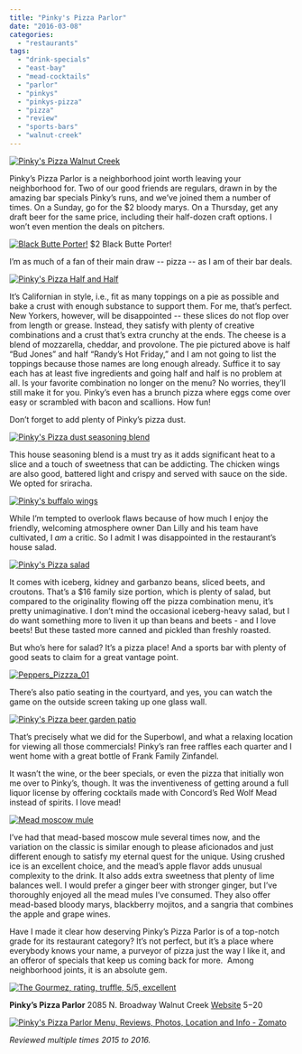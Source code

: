 ```yaml
---
title: "Pinky's Pizza Parlor"
date: "2016-03-08"
categories:
  - "restaurants"
tags:
  - "drink-specials"
  - "east-bay"
  - "mead-cocktails"
  - "parlor"
  - "pinkys"
  - "pinkys-pizza"
  - "pizza"
  - "review"
  - "sports-bars"
  - "walnut-creek"
---
```


[![Pinky's Pizza Walnut Creek](http://s3.amazonaws.com/thegourmez-wpmedia/2016/03/Peppers_Pizzza_11-500x334.jpg)](http://s3.amazonaws.com/thegourmez-wpmedia/2016/03/Peppers_Pizzza_11.jpg)

Pinky’s Pizza Parlor is a neighborhood joint worth leaving your neighborhood for. Two of our good friends are regulars, drawn in by the amazing bar specials Pinky’s runs, and we’ve joined them a number of times. On a Sunday, go for the $2 bloody marys. On a Thursday, get any draft beer for the same price, including their half-dozen craft options. I won’t even mention the deals on pitchers.




<div class="caption">

[![Black Butte Porter!](http://s3.amazonaws.com/thegourmez-wpmedia/2016/03/Peppers_Pizzza_07-334x500.jpg)](http://s3.amazonaws.com/thegourmez-wpmedia/2016/03/Peppers_Pizzza_07.jpg) $2 Black Butte Porter!</div>


I’m as much of a fan of their main draw -- pizza -- as I am of their bar deals.

[![Pinky's Pizza Half and Half](http://s3.amazonaws.com/thegourmez-wpmedia/2016/03/Peppers_Pizzza_09-500x334.jpg)](http://s3.amazonaws.com/thegourmez-wpmedia/2016/03/Peppers_Pizzza_09.jpg)

It’s Californian in style, i.e., fit as many toppings on a pie as possible and bake a crust with enough substance to support them. For me, that’s perfect. New Yorkers, however, will be disappointed -- these slices do not flop over from length or grease. Instead, they satisfy with plenty of creative combinations and a crust that’s extra crunchy at the ends. The cheese is a blend of mozzarella, cheddar, and provolone. The pie pictured above is half “Bud Jones” and half “Randy’s Hot Friday,” and I am not going to list the toppings because those names are long enough already. Suffice it to say each has at least five ingredients and going half and half is no problem at all. Is your favorite combination no longer on the menu? No worries, they’ll still make it for you. Pinky’s even has a brunch pizza where eggs come over easy or scrambled with bacon and scallions. How fun!

Don’t forget to add plenty of Pinky’s pizza dust.

[![Pinky's Pizza dust seasoning blend](http://s3.amazonaws.com/thegourmez-wpmedia/2016/03/Peppers_Pizzza_10-332x500.jpg)](http://s3.amazonaws.com/thegourmez-wpmedia/2016/03/Peppers_Pizzza_10.jpg)

This house seasoning blend is a must try as it adds significant heat to a slice and a touch of sweetness that can be addicting. The chicken wings are also good, battered light and crispy and served with sauce on the side. We opted for sriracha.

[![Pinky's buffalo wings](http://s3.amazonaws.com/thegourmez-wpmedia/2016/03/Peppers_Pizzza_04-484x500.jpg)](http://s3.amazonaws.com/thegourmez-wpmedia/2016/03/Peppers_Pizzza_04.jpg)

While I’m tempted to overlook flaws because of how much I enjoy the friendly, welcoming atmosphere owner Dan Lilly and his team have cultivated, I _am_ a critic. So I admit I was disappointed in the restaurant’s house salad.

[![Pinky's Pizza salad](http://s3.amazonaws.com/thegourmez-wpmedia/2016/03/Peppers_Pizzza_06-500x334.jpg)](http://s3.amazonaws.com/thegourmez-wpmedia/2016/03/Peppers_Pizzza_06.jpg)

It comes with iceberg, kidney and garbanzo beans, sliced beets, and croutons. That’s a $16 family size portion, which is plenty of salad, but compared to the originality flowing off the pizza combination menu, it’s pretty unimaginative. I don’t mind the occasional iceberg-heavy salad, but I do want something more to liven it up than beans and beets - and I love beets! But these tasted more canned and pickled than freshly roasted.

But who’s here for salad? It’s a pizza place! And a sports bar with plenty of good seats to claim for a great vantage point.

[![Peppers_Pizzza_01](http://s3.amazonaws.com/thegourmez-wpmedia/2016/03/Peppers_Pizzza_01-500x334.jpg)](http://s3.amazonaws.com/thegourmez-wpmedia/2016/03/Peppers_Pizzza_01.jpg)

There’s also patio seating in the courtyard, and yes, you can watch the game on the outside screen taking up one glass wall.

[![Pinky's Pizza beer garden patio](http://s3.amazonaws.com/thegourmez-wpmedia/2016/03/Peppers_Pizza_12-1024x281.jpg)](http://s3.amazonaws.com/thegourmez-wpmedia/2016/03/Peppers_Pizza_12.jpg)

That’s precisely what we did for the Superbowl, and what a relaxing location for viewing all those commercials! Pinky’s ran free raffles each quarter and I went home with a great bottle of Frank Family Zinfandel.

It wasn’t the wine, or the beer specials, or even the pizza that initially won me over to Pinky’s, though. It was the inventiveness of getting around a full liquor license by offering cocktails made with Concord’s Red Wolf Mead instead of spirits. I love mead!

[![Mead moscow mule](http://s3.amazonaws.com/thegourmez-wpmedia/2016/03/Peppers_Pizzza_05-500x404.jpg)](http://s3.amazonaws.com/thegourmez-wpmedia/2016/03/Peppers_Pizzza_05.jpg)

I’ve had that mead-based moscow mule several times now, and the variation on the classic is similar enough to please aficionados and just different enough to satisfy my eternal quest for the unique. Using crushed ice is an excellent choice, and the mead’s apple flavor adds unusual complexity to the drink. It also adds extra sweetness that plenty of lime balances well. I would prefer a ginger beer with stronger ginger, but I’ve thoroughly enjoyed all the mead mules I’ve consumed. They also offer mead-based bloody marys, blackberry mojitos, and a sangria that combines the apple and grape wines.

Have I made it clear how deserving Pinky’s Pizza Parlor is of a top-notch grade for its restaurant category? It’s not perfect, but it’s a place where everybody knows your name, a purveyor of pizza just the way I like it, and an offeror of specials that keep us coming back for more.  Among neighborhood joints, it is an absolute gem.

[![The Gourmez, rating, truffle, 5/5, excellent](http://s3.amazonaws.com/thegourmez-wpmedia/2015/01/rating_truffle1.gif)](http://s3.amazonaws.com/thegourmez-wpmedia/2015/01/rating_truffle1.gif)

**Pinky’s Pizza Parlor** 2085 N. Broadway Walnut Creek [Website](http://pinkyspizzawc.com/) $5-$20

[![Pinky's Pizza Parlor Menu, Reviews, Photos, Location and Info - Zomato](https://www.zomato.com/logo/16854565/minilink)](https://www.zomato.com/walnut-creek-ca/pinkys-pizza-parlor-walnut-creek "View Menu, Reviews, Photos & Information about Pinky's Pizza Parlor, Walnut Creek and other Restaurants in Walnut Creek")

_Reviewed multiple times 2015 to 2016._
